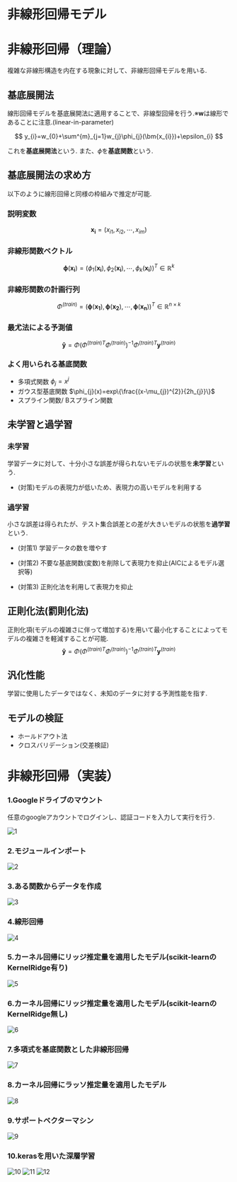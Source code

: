 # 非線形回帰モデル

# 非線形回帰（理論）
複雑な非線形構造を内在する現象に対して、非線形回帰モデルを用いる.
## 基底展開法
線形回帰モデルを基底展開法に適用することで、非線型回帰を行う.※$\bm{w}$は線形であることに注意.(linear-in-parameter)

$$
y_{i}=w_{0}+\sum^{m}_{j=1}w_{j}\phi_{j}(\bm{x_{i}})+\epsilon_{i}
$$

これを**基底展開法**という.
また、$\phi$を**基底関数**という.
## 基底展開法の求め方
以下のように線形回帰と同様の枠組みで推定が可能.
### 説明変数
$$
\bm{x_{i}}=(x_{i1},x_{i2},\cdots,x_{im})
$$

### 非線形関数ベクトル
$$
\bm{\phi}(\bm{x_{i}})=(\phi_{1}(\bm{x_{i}}),\phi_{2}(\bm{x_{i}}),\cdots,\phi_{k}(\bm{x_{i}}))^{T}\in \mathbb{R}^{k}
$$

### 非線形関数の計画行列
$$
\Phi^{(train)}=(\bm{\phi}(\bm{x_{1}}),\bm{\phi}(\bm{x_{2}}),\cdots,\bm{\phi}(\bm{x_{n}}))^{T}\in \mathbb{R}^{n\times k}
$$
### 最尤法による予測値
$$
\bm{\hat{y}}=\Phi(\Phi^{(train)T}\Phi^{(train)})^{-1}\Phi^{(train)T}\bm{{y}}^{(train)}
$$

### よく用いられる基底関数
* 多項式関数
$\phi_{j}=x^{j}$
* ガウス型基底関数
$\phi_{j}(x)=exp\{\frac{(x-\mu_{j})^{2}}{2h_{j}}\}$
* スプライン関数/ Bスプライン関数


## 未学習と過学習
### 未学習
学習データに対して、十分小さな誤差が得られないモデルの状態を**未学習**という.
* (対策)モデルの表現力が低いため、表現力の高いモデルを利用する
### 過学習
小さな誤差は得られたが、テスト集合誤差との差が大きいモデルの状態を**過学習**という.

* (対策1) 学習データの数を増やす

* (対策2) 不要な基底関数(変数)を削除して表現力を抑止(AICによるモデル選択等)

* (対策3) 正則化法を利用して表現力を抑止


## 正則化法(罰則化法)
正則化項(モデルの複雑さに伴って増加する)を用いて最小化することによってモデルの複雑さを軽減することが可能.
$$
\bm{\hat{y}}=\Phi(\Phi^{(train)T}\Phi^{(train)})^{-1}\Phi^{(train)T}\bm{{y}}^{(train)}
$$

## 汎化性能
学習に使用したデータではなく、未知のデータに対する予測性能を指す.
## モデルの検証
* ホールドアウト法
* クロスバリデーション(交差検証)

# 非線形回帰（実装）
### 1.Googleドライブのマウント
任意のgoogleアカウントでログインし、認証コードを入力して実行を行う.

![1](images_Machinelearning_2/1.png)

### 2.モジュールインポート
![2](images_Machinelearning_2/2.png)

### 3.ある関数からデータを作成
![3](images_Machinelearning_2/3.png)

### 4.線形回帰
![4](images_Machinelearning_2/4.png)
### 5.カーネル回帰にリッジ推定量を適用したモデル(scikit-learnのKernelRidge有り)
![5](images_Machinelearning_2/5.png)
### 6.カーネル回帰にリッジ推定量を適用したモデル(scikit-learnのKernelRidge無し)
![6](images_Machinelearning_2/6.png)
### 7.多項式を基底関数とした非線形回帰
![7](images_Machinelearning_2/7.png)
### 8.カーネル回帰にラッソ推定量を適用したモデル
![8](images_Machinelearning_2/8.png)
### 9.サポートベクターマシン
![9](images_Machinelearning_2/9.png)
### 10.kerasを用いた深層学習
![10](images_Machinelearning_2/10.png)
![11](images_Machinelearning_2/11.png)
![12](images_Machinelearning_2/12.png)